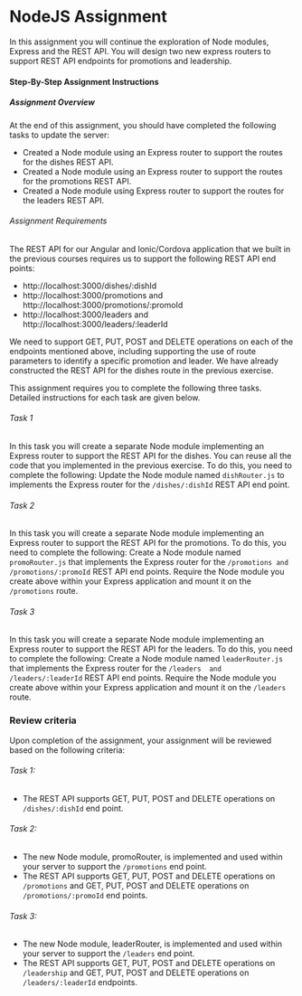 # NodeJS Assignment
In this assignment you will continue the exploration of Node modules, Express and the REST API. You will design two new express routers to support REST API endpoints for promotions and leadership.

#### Step-By-Step Assignment Instructions
##### Assignment Overview
At the end of this assignment, you should have completed the following tasks to update the server:
- Created a Node module using an Express router to support the routes for the dishes REST API.
- Created a Node module using an Express router to support the routes for the promotions REST API.
- Created a Node module using Express router to support the routes for the leaders REST API.

###### Assignment Requirements
The REST API for our Angular and Ionic/Cordova application that we built in the previous courses requires us to support the following REST API end points:
- http://localhost:3000/dishes/:dishId
- http://localhost:3000/promotions and http://localhost:3000/promotions/:promoId
- http://localhost:3000/leaders and http://localhost:3000/leaders/:leaderId

We need to support GET, PUT, POST and DELETE operations on each of the endpoints mentioned above, including supporting the use of route parameters to identify a specific promotion and leader. We have already constructed the REST API for the dishes route in the previous exercise.

This assignment requires you to complete the following three tasks. Detailed instructions for each task are given below.

###### Task 1
In this task you will create a separate Node module implementing an Express router to support the REST API for the dishes. You can reuse all the code that you implemented in the previous exercise. To do this, you need to complete the following:
Update the Node module named `dishRouter.js` to implements the Express router for the `/dishes/:dishId` REST API end point.

###### Task 2
In this task you will create a separate Node module implementing an Express router to support the REST API for the promotions. To do this, you need to complete the following:
Create a Node module named `promoRouter.js` that implements the Express router for the `/promotions and /promotions/:promoId` REST API end points.
Require the Node module you create above within your Express application and mount it on the `/promotions` route.

###### Task 3
In this task you will create a separate Node module implementing an Express router to support the REST API for the leaders. To do this, you need to complete the following:
Create a Node module named `leaderRouter.js` that implements the Express router for the `/leaders  and /leaders/:leaderId` REST API end points.
Require the Node module you create above within your Express application and mount it on the `/leaders` route.


### Review criteria
Upon completion of the assignment, your assignment will be reviewed based on the following criteria:

###### Task 1:
- The REST API supports GET, PUT, POST and DELETE operations on `/dishes/:dishId` end point.

###### Task 2:
- The new Node module, promoRouter, is implemented and used within your server to support the `/promotions` end point.
- The REST API supports GET, PUT, POST and DELETE operations on `/promotions` and GET, PUT, POST and DELETE operations on `/promotions/:promoId` end points.

###### Task 3:
- The new Node module, leaderRouter, is implemented and used within your server to support the `/leaders` end point.
- The REST API supports GET, PUT, POST and DELETE operations on `/leadership` and GET, PUT, POST and DELETE operations on `/leaders/:leaderId` endpoints.

